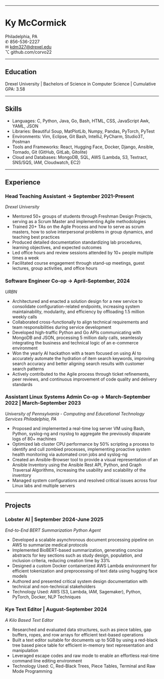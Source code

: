- - -
Ky McCormick
===
Philadelphia, PA  
&#9990; 856-536-2227  
&#9993; kdm327@drexel.edu  
&#8997; github.com/corvo22 
- - - 
Education
---
Drexel University | Bachelors of Science in Computer Science | Cumulative GPA: 3.58
- - -
Skills
---
* Languages: C, Python, Java, Go, Bash, HTML, CSS, JavaScript Awk, YAML, JSON
* Libraries: Beautiful Soup, MatPlotLib, Numpy, Pandas, PyTorch, PyTest
* Environments: Vim, Eclipse, Git Bash, IntelliJ, PyCharm, Studio3T, Postman
* Tools and Frameworks: React, Hugging Face, Docker, Django, Ansible, Tornado, Git (GitHub, GitLab, Gitolite)
* Cloud and Databases: MongoDB, SQL, AWS (Lambda, S3, Textract, SNS/SQS, IAM, Cloudwatch, EC2)
- - -
Experience
---
### Head Teaching Assistant -> September 2021-Present  
*Drexel University*
* Mentored 50+ groups of students through Freshman Design Projects, serving as a Scrum Master and implementing Agile methodologies
* Trained 20+ TAs on the Agile Process and how to serve as scrum masters, how to solve interpersonal problems in group dynamics, and teaching best practices
* Produced detailed documentation standardizing lab procedures, learning objectives, and expected outcomes
* Led office hours and review sessions attended by 10+ people multiple times a week
* Facilitated course engagement through stand-up meetings, guest lectures, group activities, and office hours

### Software Engineer Co-op -> April-September, 2024
*URBN*
* Architectured and enacted a solution design for a new service to consolidate configuration-related endpoints, increasing system maintainability, modularity, and efficiency by offloading 1.5 million weekly calls
* Collaborated cross-functionally to align technical requirements and team responsibilities during service development
* Developed high-traffic Python and Go APIs communicating with MongoDB and JSON, processing 5 million daily calls, seamlessly integrating the business and technical logic of an e-commerce environment
* Won the yearly AI hackathon with a team focused on using AI to accurately automate the hydration of item search keywords, improving search accuracy and better aligning search results with customer search patterns
* Actively contributed to the Agile process through ticket refinements, peer reviews, and continuous improvement of
code quality and delivery standards

### Assistant Linux Systems Admin Co-op -> March-September 2022 | March-September 2023
*University of Pennsylvania - Computing and Educational Technology Services Philadelphia, PA*
* Proposed and implemented a real-time log server VM using Bash, Python, syslog-ng and rsyslog to aggregate the previously disparate logs of 80+ machines
* Optimized lab cluster CPU performance by 50% scripting a process to identify and cull zombied processes, implementing proactive system health monitoring via automated cron jobs and syslog-ng
* Created an Ansible-Browser tool to provide a visual representation of an Ansible Inventory using the Ansible Rest API, Python, and Graph Traversal Algorithms, increasing the usability and scalability of the inventory
* Managed system configurations and resolved critical issues across four Linux labs and multiple servers

- - - 
Projects
---
### Lobster AI | September 2024-June 2025
*End-to-End BERT Summarization Python Agent*
* Developed a scalable asynchronous document processing pipeline on AWS to summarize medical protocols
* Implemented BioBERT-based summarization, generating concise abstracts for key sections such as study design, population, and inclusion criteria, reducing creation time by 33%
* Designed a custom Docker containerized AWS Lambda environment for efficient tokenization and preprocessing of text data using hugging face models
* Authored and presented critical system design documentation with technical and non-technical stakeholders
* Technology Used: AWS (S3, Lambda, IAM, Sagemaker), Python, PyTorch, Docker, NLP Techniques

### Kye Text Editor | August-September 2024
*A Kilo Based Text Editor*
* Researched and evaluated data structures, such as piece tables, gap buffers, ropes, and row arrays for efficient text-based operations
* Built a text editor suitable for documents up to 5GB by using a red-black tree based piece table for efficient in-memory text representation and manipulation
* Leveraged escape codes and raw mode to enable an effortless real-time command line editing environment
* Technology Used: C, Red-Black Trees, Piece Tables, Terminal and Raw Mode Programming